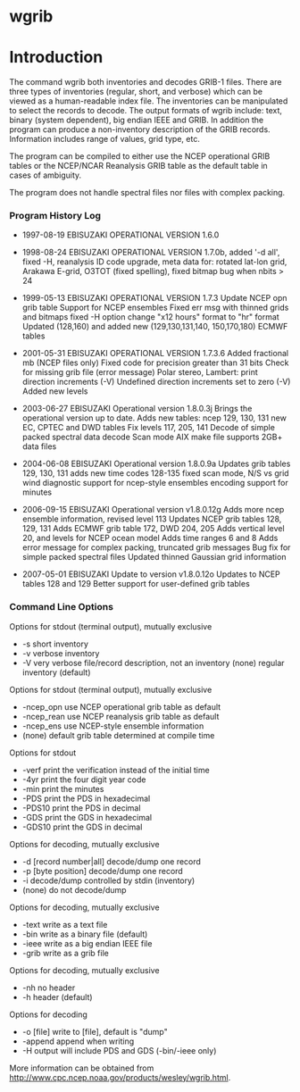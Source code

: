 # wgrib

# Introduction

The command wgrib both inventories and decodes GRIB-1
files. There are three types of inventories (regular, short,
and verbose) which can be viewed as a human-readable index file.
The inventories can be manipulated to select the records to
decode. The output formats of wgrib include: text, binary
(system dependent), big endian IEEE and GRIB. In addition
the program can produce a non-inventory description of the GRIB
records. Information includes range of values, grid type, etc.

The program can be compiled to either use the NCEP operational
GRIB tables or the NCEP/NCAR Reanalysis GRIB table as the default
table in cases of ambiguity.

The program does not handle spectral files nor files with complex
packing.

### Program History Log
- 1997-08-19  EBISUZAKI  OPERATIONAL VERSION 1.6.0
- 1998-08-24  EBISUZAKI  OPERATIONAL VERSION 1.7.0b, added '-d all',
                        fixed -H, reanalysis ID code upgrade,
                        meta data for: rotated lat-lon grid,
                        Arakawa E-grid, O3TOT (fixed spelling),
                        fixed bitmap bug when nbits > 24
- 1999-05-13  EBISUZAKI  OPERATIONAL VERSION 1.7.3
                        Update NCEP opn grib table
                        Support for NCEP ensembles
                        Fixed err msg with thinned grids and bitmaps
                        fixed -H option
                        change "x12 hours" format to "hr" format
                        Updated (128,160) and added new (129,130,131,140,
                           150,170,180) ECMWF tables
- 2001-05-31  EBISUZAKI  OPERATIONAL VERSION 1.7.3.6
                        Added fractional mb (NCEP files only)
                        Fixed code for precision greater than 31 bits
                        Check for missing grib file (error message)
                        Polar stereo, Lambert: print direction increments (-V)
                        Undefined direction increments set to zero (-V)
                        Added new levels

- 2003-06-27 EBISUZAKI   Operational version 1.8.0.3j
                        Brings the operational version up to date.
                        Adds new tables: ncep 129, 130, 131
                           new EC, CPTEC and DWD tables
                        Fix levels 117, 205, 141
                        Decode of simple packed spectral data
                        decode Scan mode
                        AIX make file supports 2GB+ data files

- 2004-06-08 EBISUZAKI   Operational version 1.8.0.9a
			 Updates grib tables 129, 130, 131
			 adds new time codes 128-135
			 fixed scan mode, N/S vs grid wind diagnostic
			 support for ncep-style ensembles encoding
			 support for minutes

- 2006-09-15 EBISUZAKI   Operational version v1.8.0.12g
			 Adds more ncep ensemble information, revised level 113
			 Updates NCEP grib tables 128, 129, 131
			 Adds ECMWF grib table 172, DWD 204, 205
			 Adds vertical level 20, and levels for NCEP ocean model
			 Adds time ranges 6 and 8
			 Adds error message for complex packing, truncated grib messages
			 Bug fix for simple packed spectral files
			 Updated thinned Gaussian grid information

- 2007-05-01 EBISUZAKI   Update to version v1.8.0.12o
                        Updates to NCEP tables 128 and 129
                        Better support for user-defined grib tables

### Command Line Options

Options for stdout (terminal output), mutually exclusive
- -s     short inventory
- -v     verbose inventory
- -V     very verbose file/record description, not an inventory (none) regular inventory (default)

Options for stdout (terminal output), mutually exclusive
- -ncep_opn    use NCEP operational grib table as default
- -ncep_rean   use NCEP reanalysis grib table as default
- -ncep_ens    use NCEP-style ensemble information
- (none)       default grib table determined at compile time

Options for stdout
- -verf  print the verification instead of the initial time
- -4yr   print the four digit year code
- -min   print the minutes
- -PDS   print the PDS in hexadecimal
- -PDS10 print the PDS in decimal
- -GDS   print the GDS in hexadecimal
- -GDS10 print the GDS in decimal

Options for decoding, mutually exclusive
- -d [record number|all]     decode/dump one record
- -p [byte position]         decode/dump one record
- -i                         decode/dump controlled by stdin (inventory)
- (none)                     do not decode/dump

Options for decoding, mutually exclusive
- -text      write as a text file
- -bin       write as a binary file (default)
- -ieee      write as a big endian IEEE file
- -grib      write as a grib file

Options for decoding, mutually exclusive
- -nh        no header
- -h         header (default)

Options for decoding
- -o [file]  write to [file], default is "dump"
- -append    append when writing
- -H         output will include PDS and GDS (-bin/-ieee only)

More information can be obtained from
http://www.cpc.ncep.noaa.gov/products/wesley/wgrib.html.
